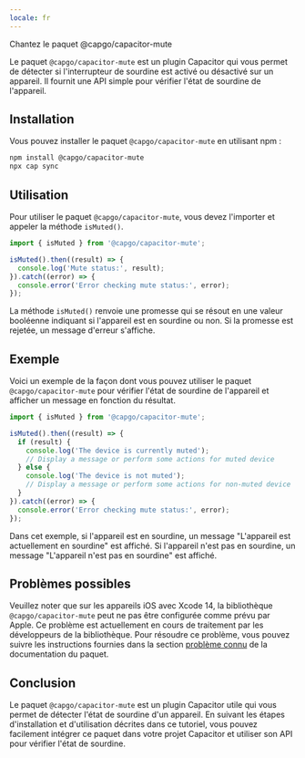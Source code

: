 ```yaml
---
locale: fr
---
```


Chantez le paquet @capgo/capacitor-mute

Le paquet `@capgo/capacitor-mute` est un plugin Capacitor qui vous permet de détecter si l'interrupteur de sourdine est activé ou désactivé sur un appareil. Il fournit une API simple pour vérifier l'état de sourdine de l'appareil.

## Installation

Vous pouvez installer le paquet `@capgo/capacitor-mute` en utilisant npm :

```bash
npm install @capgo/capacitor-mute
npx cap sync
```

## Utilisation

Pour utiliser le paquet `@capgo/capacitor-mute`, vous devez l'importer et appeler la méthode `isMuted()`.

```typescript
import { isMuted } from '@capgo/capacitor-mute';

isMuted().then((result) => {
  console.log('Mute status:', result);
}).catch((error) => {
  console.error('Error checking mute status:', error);
});
```

La méthode `isMuted()` renvoie une promesse qui se résout en une valeur booléenne indiquant si l'appareil est en sourdine ou non. Si la promesse est rejetée, un message d'erreur s'affiche.

## Exemple

Voici un exemple de la façon dont vous pouvez utiliser le paquet `@capgo/capacitor-mute` pour vérifier l'état de sourdine de l'appareil et afficher un message en fonction du résultat.

```typescript
import { isMuted } from '@capgo/capacitor-mute';

isMuted().then((result) => {
  if (result) {
    console.log('The device is currently muted');
    // Display a message or perform some actions for muted device
  } else {
    console.log('The device is not muted');
    // Display a message or perform some actions for non-muted device
  }
}).catch((error) => {
  console.error('Error checking mute status:', error);
});
```

Dans cet exemple, si l'appareil est en sourdine, un message "L'appareil est actuellement en sourdine" est affiché. Si l'appareil n'est pas en sourdine, un message "L'appareil n'est pas en sourdine" est affiché.

## Problèmes possibles

Veuillez noter que sur les appareils iOS avec Xcode 14, la bibliothèque `@capgo/capacitor-mute` peut ne pas être configurée comme prévu par Apple. Ce problème est actuellement en cours de traitement par les développeurs de la bibliothèque. Pour résoudre ce problème, vous pouvez suivre les instructions fournies dans la section [problème connu](https://githubcom/CocoaPods/CocoaPods/issues/8891/) de la documentation du paquet.

## Conclusion

Le paquet `@capgo/capacitor-mute` est un plugin Capacitor utile qui vous permet de détecter l'état de sourdine d'un appareil. En suivant les étapes d'installation et d'utilisation décrites dans ce tutoriel, vous pouvez facilement intégrer ce paquet dans votre projet Capacitor et utiliser son API pour vérifier l'état de sourdine.